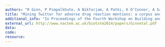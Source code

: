 ```yaml
---
authors: "R Ginn, P Pimpalkhute, A Nikfarjam, A Patki, K O’Connor, A Sarker, G Gonzlez"
title: "Mining Twitter for adverse drug reaction mentions: a corpus and classification benchmark."
additional_info: "In Proceedings of the Fourth Workshop on Building and Evaluating Resources for Health and Biomedical Text Processing (BIOTXTM). 201"
external_url: http://www.nactem.ac.uk/biotxtm2014/papers/Ginnetal.pdf
data:
code:
resource:
---
```

